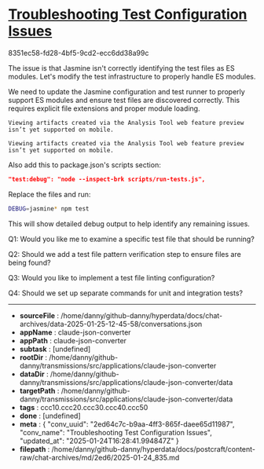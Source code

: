 # [Troubleshooting Test Configuration Issues](https://claude.ai/chat/2ed64c7c-b9aa-4ff3-865f-daee65d11987)

8351ec58-fd28-4bf5-9cd2-ecc6dd38a99c

 The issue is that Jasmine isn't correctly identifying the test files as ES modules. Let's modify the test infrastructure to properly handle ES modules.

<antThinking>We need to update the Jasmine configuration and test runner to properly support ES modules and ensure test files are discovered correctly. This requires explicit file extensions and proper module loading.</antThinking>
```
Viewing artifacts created via the Analysis Tool web feature preview isn’t yet supported on mobile.
```


```
Viewing artifacts created via the Analysis Tool web feature preview isn’t yet supported on mobile.
```



Also add this to package.json's scripts section:

```json
"test:debug": "node --inspect-brk scripts/run-tests.js",
```

Replace the files and run:

```bash
DEBUG=jasmine* npm test
```

This will show detailed debug output to help identify any remaining issues.

Q1: Would you like me to examine a specific test file that should be running?

Q2: Should we add a test file pattern verification step to ensure files are being found?

Q3: Would you like to implement a test file linting configuration?

Q4: Should we set up separate commands for unit and integration tests?

---

* **sourceFile** : /home/danny/github-danny/hyperdata/docs/chat-archives/data-2025-01-25-12-45-58/conversations.json
* **appName** : claude-json-converter
* **appPath** : claude-json-converter
* **subtask** : [undefined]
* **rootDir** : /home/danny/github-danny/transmissions/src/applications/claude-json-converter
* **dataDir** : /home/danny/github-danny/transmissions/src/applications/claude-json-converter/data
* **targetPath** : /home/danny/github-danny/transmissions/src/applications/claude-json-converter/data
* **tags** : ccc10.ccc20.ccc30.ccc40.ccc50
* **done** : [undefined]
* **meta** : {
  "conv_uuid": "2ed64c7c-b9aa-4ff3-865f-daee65d11987",
  "conv_name": "Troubleshooting Test Configuration Issues",
  "updated_at": "2025-01-24T16:28:41.994847Z"
}
* **filepath** : /home/danny/github-danny/hyperdata/docs/postcraft/content-raw/chat-archives/md/2ed6/2025-01-24_835.md